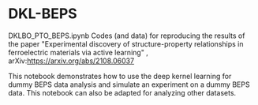 # DKL-BEPS
DKLBO_PTO_BEPS.ipynb
Codes (and data) for reproducing the results of the paper "Experimental discovery of structure-property relationships in ferroelectric materials via active learning"
, arXiv:https://arxiv.org/abs/2108.06037

This notebook demonstrates how to use the deep kernel learning for dummy BEPS data analysis and simulate an experiment on a dummy BEPS data. This notebook can also be adapted for analyzing other datasets.
